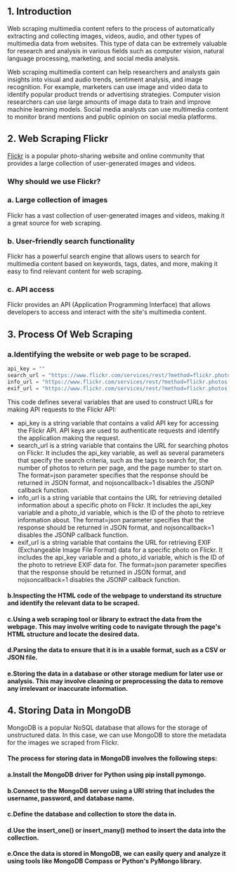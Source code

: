 ## 1. Introduction

Web scraping multimedia content refers to the process of automatically extracting and collecting images, videos, audio, and other types of multimedia data from websites. This type of data can be extremely valuable for research and analysis in various fields such as computer vision, natural language processing, marketing, and social media analysis.

Web scraping multimedia content can help researchers and analysts gain insights into visual and audio trends, sentiment analysis, and image recognition. For example, marketers can use image and video data to identify popular product trends or advertising strategies. Computer vision researchers can use large amounts of image data to train and improve machine learning models. Social media analysts can use multimedia content to monitor brand mentions and public opinion on social media platforms.


## 2. Web Scraping Flickr
<a href="https://www.flickr.com/">Flickr</a> is a popular photo-sharing website and online community that provides a large collection of user-generated images and videos. 

### Why should we use Flickr?

### a. Large collection of images
Flickr has a vast collection of user-generated images and videos, making it a great source for web scraping.

### b. User-friendly search functionality
Flickr has a powerful search engine that allows users to search for multimedia content based on keywords, tags, dates, and more, making it easy to find relevant content for web scraping.

### c. API access
Flickr provides an API (Application Programming Interface) that allows developers to access and interact with the site's multimedia content.

## 3. Process Of Web Scraping

### a.Identifying the website or web page to be scraped.

```python
api_key = ""
search_url = "https://www.flickr.com/services/rest/?method=flickr.photos.search&api_key={api_key}&tags=dog&per_page=100&page=1&format=json&nojsoncallback=1"
info_url = "https://www.flickr.com/services/rest/?method=flickr.photos.getInfo&api_key={api_key}&photo_id={photo_id}&format=json&nojsoncallback=1"
exif_url = "https://www.flickr.com/services/rest/?method=flickr.photos.getExif&api_key={api_key}&photo_id={photo_id}&format=

```

This code defines several variables that are used to construct URLs for making API requests to the Flickr API:

- api_key is a string variable that contains a valid API key for accessing the Flickr API. API keys are used to authenticate requests and identify the application making the request.
- search_url is a string variable that contains the URL for searching photos on Flickr. It includes the api_key variable, as well as several parameters that specify the search criteria, such as the tags to search for, the number of photos to return per page, and the page number to start on. The format=json parameter specifies that the response should be returned in JSON format, and nojsoncallback=1 disables the JSONP callback function.
- info_url is a string variable that contains the URL for retrieving detailed information about a specific photo on Flickr. It includes the api_key variable and a photo_id variable, which is the ID of the photo to retrieve information about. The format=json parameter specifies that the response should be returned in JSON format, and nojsoncallback=1 disables the JSONP callback function.
- exif_url is a string variable that contains the URL for retrieving EXIF (Exchangeable Image File Format) data for a specific photo on Flickr. It includes the api_key variable and a photo_id variable, which is the ID of the photo to retrieve EXIF data for. The format=json parameter specifies that the response should be returned in JSON format, and nojsoncallback=1 disables the JSONP callback function.

#### b.Inspecting the HTML code of the webpage to understand its structure and identify the relevant data to be scraped.

#### c.Using a web scraping tool or library to extract the data from the webpage. This may involve writing code to navigate through the page's HTML structure and locate the desired data.

#### d.Parsing the data to ensure that it is in a usable format, such as a CSV or JSON file.

#### e.Storing the data in a database or other storage medium for later use or analysis. This may involve cleaning or preprocessing the data to remove any irrelevant or inaccurate information.

## 4. Storing Data in MongoDB

MongoDB is a popular NoSQL database that allows for the storage of unstructured data. In this case, we can use MongoDB to store the metadata for the images we scraped from Flickr.

#### The process for storing data in MongoDB involves the following steps:

#### a.Install the MongoDB driver for Python using pip install pymongo.

#### b.Connect to the MongoDB server using a URI string that includes the username, password, and database name.

#### c.Define the database and collection to store the data in.

#### d.Use the insert_one() or insert_many() method to insert the data into the collection.

#### e.Once the data is stored in MongoDB, we can easily query and analyze it using tools like MongoDB Compass or Python's PyMongo library.
